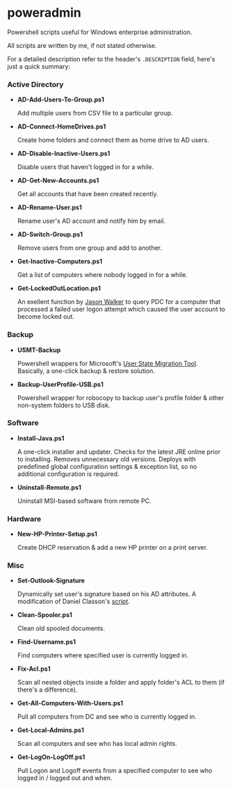 # poweradmin
Powershell scripts useful for Windows enterprise administration.

All scripts are written by me, if not stated otherwise.

For a detailed description refer to the header's `.DESCRIPTION` field, here's just a quick summary:

### Active Directory
* **AD-Add-Users-To-Group.ps1**

  Add multiple users from CSV file to a particular group.

* **AD-Connect-HomeDrives.ps1**

  Create home folders and connect them as home drive to AD users.

* **AD-Disable-Inactive-Users.ps1**

  Disable users that haven't logged in for a while.

* **AD-Get-New-Accounts.ps1**

  Get all accounts that have been created recently.

* **AD-Rename-User.ps1**

  Rename user's AD account and notify him by email.

* **AD-Switch-Group.ps1**

  Remove users from one group and add to another.

* **Get-Inactive-Computers.ps1**

  Get a list of computers where nobody logged in for a while.

* **Get-LockedOutLocation.ps1**

  An exellent function by [Jason Walker](https://blogs.technet.microsoft.com/heyscriptingguy/2012/12/27/use-powershell-to-find-the-location-of-a-locked-out-user/) to query PDC for a computer that processed a failed user logon attempt which caused the user account to become locked out.

### Backup
* **USMT-Backup**

  Powershell wrappers for Microsoft's [User State Migration Tool](https://technet.microsoft.com/en-us/library/hh825256.aspx). Basically, a one-click backup & restore solution.

* **Backup-UserProfile-USB.ps1**

  Powershell wrapper for robocopy to backup user's profile folder & other non-system folders to USB disk.

### Software
* **Install-Java.ps1**

  A one-click installer and updater. Checks for the latest JRE online prior to installing. Removes unnecessary old versions. Deploys with predefined global configuration settings & exception list, so no additional configuration is required.

* **Uninstall-Remote.ps1**

  Uninstall MSI-based software from remote PC.

### Hardware
* **New-HP-Printer-Setup.ps1**

  Create DHCP reservation & add a new HP printer on a print server.

### Misc
* **Set-Outlook-Signature**

  Dynamically set user's signature based on his AD attributes. A modification of Daniel Classon's [script](http://www.danielclasson.com/powershell-script-to-set-outlook-signature-in-office-2010-and-office-2013-using-information-populated-from-active-directory/).

* **Clean-Spooler.ps1**

  Clean old spooled documents.

* **Find-Username.ps1**

  Find computers where specified user is currently logged in.

* **Fix-Acl.ps1**

  Scan all nested objects inside a folder and apply folder's ACL to them (if there's a difference).

* **Get-All-Computers-With-Users.ps1**

  Pull all computers from DC and see who is currently logged in.

* **Get-Local-Admins.ps1**

  Scan all computers and see who has local admin rights.


* **Get-LogOn-LogOff.ps1**

  Pull Logon and Logoff events from a specified computer to see who logged in / logged out and when.
